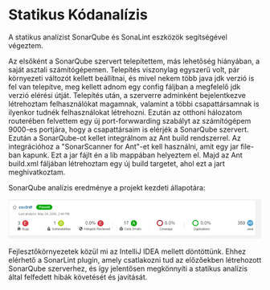 # Statikus Kódanalízis

A statikus analízist SonarQube és SonaLint eszközök segítségével végeztem.

Az elsőként a SonarQube szervert telepítettem, más lehetőség hiányában, a saját asztali számítógépemen. Telepítés viszonylag egyszerű volt, pár környezeti változót kellett beállítnai, és mivel nekem több java jdk verzió is fel van telepítve, meg kellett adnom egy config fáljban a megfelelő jdk verzió elérési útját.
Telepítés után, a szerverre adminként bejelentkezve létrehoztam felhasználókat magamnak, valamint a többi csapattársamnak is ilyenkor tudnék felhasználokat létrehozni. Ezután az otthoni hálozatom routerében felvettem egy új port-forwwarding szabályt az számítógépem 9000-es portjára, hogy a csapattársaim is elérjék a SonarQube szervert. 
Ezután a SonarQube-ot kellet integrálnom az Ant build rendszerrel. Az integrációhoz a "SonarScanner for Ant"-et kell használni, amit egy jar file-ban kapunk. Ezt a jar fájlt én a lib mappában helyeztem el. Majd az Ant build.xml fáljában létrehoztam egy új build targetet, ahol ezt a jart meghivatkoztam.

SonarQube analízis eredménye a projekt kezdeti állapotára:

![](/doc/static_analysis/sonarqube1.png)

Fejlesztőkörnyezetek közül mi az IntelliJ IDEA mellett döntöttünk. Ehhez elérhető a SonarLint plugin, amely csatlakozni tud az előzőekben létrehozott SonarQube szerverhez, és így jelentősen megkönnyíti a statikus analízis által felfedett hibák követését és javítását. 
